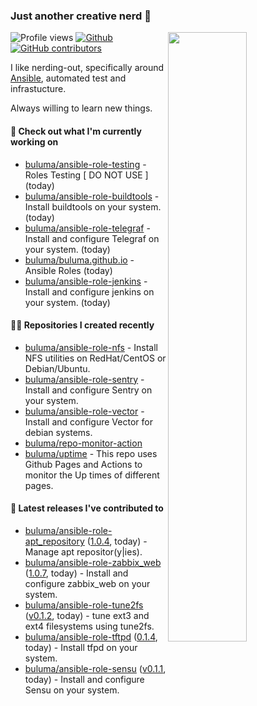 ### Just another creative nerd 👋


![Profile views](https://gpvc.arturio.dev/buluma) <a href="https://gitstats.me/buluma">
  <img align="right" src="https://github-readme-stats.vercel.app/api?username=buluma&theme=gotham&show_icons=true" width="50%"/>
</a>
[![Github](https://img.shields.io/badge/-buluma-black?style=flat&labelColor=black&logo=github&logoColor=white&include_all_commits=true&count_private=true)](https://gitstats.me/buluma)
[![GitHub contributors](https://img.shields.io/github/contributors/buluma/badges.svg)](https://GitHub.com/buluma/badges/graphs/contributors/)

I like nerding-out, specifically around [Ansible](https://github.com/ansible/ansible), automated test and infrastucture.

Always willing to learn new things.

#### 👷 Check out what I'm currently working on

- [buluma/ansible-role-testing](https://github.com/buluma/ansible-role-testing) - Roles Testing [ DO NOT USE ] (today)
- [buluma/ansible-role-buildtools](https://github.com/buluma/ansible-role-buildtools) - Install buildtools on your system. (today)
- [buluma/ansible-role-telegraf](https://github.com/buluma/ansible-role-telegraf) - Install and configure Telegraf on your system. (today)
- [buluma/buluma.github.io](https://github.com/buluma/buluma.github.io) - Ansible Roles (today)
- [buluma/ansible-role-jenkins](https://github.com/buluma/ansible-role-jenkins) - Install and configure jenkins on your system. (today)

#### 👨‍💻 Repositories I created recently

- [buluma/ansible-role-nfs](https://github.com/buluma/ansible-role-nfs) - Install NFS utilities on RedHat/CentOS or Debian/Ubuntu.
- [buluma/ansible-role-sentry](https://github.com/buluma/ansible-role-sentry) - Install and configure Sentry on your system.
- [buluma/ansible-role-vector](https://github.com/buluma/ansible-role-vector) - Install and configure Vector for debian systems.
- [buluma/repo-monitor-action](https://github.com/buluma/repo-monitor-action)
- [buluma/uptime](https://github.com/buluma/uptime) - This repo uses Github Pages and Actions to monitor the Up times of different pages.

#### 🚀 Latest releases I've contributed to

- [buluma/ansible-role-apt_repository](https://github.com/buluma/ansible-role-apt_repository) ([1.0.4](https://github.com/buluma/ansible-role-apt_repository/releases/tag/1.0.4), today) - Manage apt repositor(y|ies).
- [buluma/ansible-role-zabbix_web](https://github.com/buluma/ansible-role-zabbix_web) ([1.0.7](https://github.com/buluma/ansible-role-zabbix_web/releases/tag/1.0.7), today) - Install and configure zabbix_web on your system.
- [buluma/ansible-role-tune2fs](https://github.com/buluma/ansible-role-tune2fs) ([v0.1.2](https://github.com/buluma/ansible-role-tune2fs/releases/tag/v0.1.2), today) - tune ext3 and ext4 filesystems using tune2fs.
- [buluma/ansible-role-tftpd](https://github.com/buluma/ansible-role-tftpd) ([0.1.4](https://github.com/buluma/ansible-role-tftpd/releases/tag/0.1.4), today) - Install tfpd on your system.
- [buluma/ansible-role-sensu](https://github.com/buluma/ansible-role-sensu) ([v0.1.1](https://github.com/buluma/ansible-role-sensu/releases/tag/v0.1.1), today) - Install and configure Sensu on your system.


